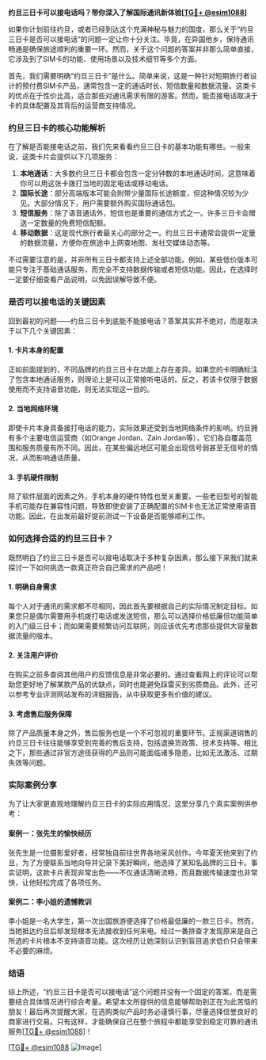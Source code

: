 **约旦三日卡可以接电话吗？带你深入了解国际通讯新体验[[TG💪+ @esim1088](https://t.me/s/esim1088)]**

如果你计划前往约旦，或者已经到达这个充满神秘与魅力的国度，那么关于“约旦三日卡是否可以接电话”的问题一定让你十分关注。毕竟，在异国他乡，保持通讯畅通是确保旅途顺利的重要一环。然而，关于这个问题的答案并非那么简单直接，它涉及到了SIM卡的功能、使用场景以及技术细节等多个方面。

首先，我们需要明确“约旦三日卡”是什么。简单来说，这是一种针对短期旅行者设计的预付费SIM卡产品，通常包含一定的通话时长、短信数量和数据流量。这类卡的优点在于性价比高，适合那些对通讯需求有限的游客。然而，能否接电话取决于卡的具体配置及其背后的运营商支持情况。

### 约旦三日卡的核心功能解析

在了解是否能接电话之前，我们先来看看约旦三日卡的基本功能有哪些。一般来说，这类卡片会提供以下几项服务：

1. **本地通话**：大多数约旦三日卡都会包含一定分钟数的本地通话时间，这意味着你可以用这张卡拨打当地的固定电话或移动电话。
2. **国际长途**：部分高端版本可能会附带少量国际长途额度，但这种情况较为少见。大部分情况下，用户需要额外购买国际通话包。
3. **短信服务**：除了语音通话外，短信也是重要的通信方式之一。许多三日卡会赠送一定数量的免费短信配额。
4. **移动数据**：这是现代旅行者最关心的部分之一。约旦三日卡通常会提供一定量的数据流量，方便你在旅途中上网查地图、发社交媒体动态等。

不过需要注意的是，并非所有三日卡都支持上述全部功能。例如，某些低价版本可能只专注于基础通话服务，而完全不支持数据传输或者短信功能。因此，在选择时一定要仔细查看产品说明，以免因误解导致不便。

### 是否可以接电话的关键因素

回到最初的问题——约旦三日卡到底能不能接电话？答案其实并不绝对，而是取决于以下几个关键因素：

#### 1. 卡片本身的配置
正如前面提到的，不同品牌的约旦三日卡在功能上存在差异。如果您的卡明确标注了包含本地通话服务，则理论上是可以正常接听电话的。反之，若该卡仅限于数据使用而不支持语音功能，则无法实现这一目的。

#### 2. 当地网络环境
即使卡片本身具备接打电话的能力，实际效果还受到当地网络条件的影响。约旦拥有多个主要电信运营商（如Orange Jordan、Zain Jordan等），它们各自覆盖范围和服务质量有所不同。因此，在某些偏远地区可能会出现信号弱甚至无信号的情况，从而影响通话质量。

#### 3. 手机硬件限制
除了软件层面的因素之外，手机本身的硬件特性也至关重要。一些老旧型号的智能手机可能存在兼容性问题，导致即使安装了正确配置的SIM卡也无法正常使用语音功能。因此，在出发前最好提前测试一下设备是否能够顺利工作。

### 如何选择合适的约旦三日卡？

既然明白了约旦三日卡是否可以接电话取决于多种复杂因素，那么接下来我们就来探讨一下如何挑选一款真正符合自己需求的产品吧！

#### 1. 明确自身需求
每个人对于通讯的需求都不尽相同，因此首先要根据自己的实际情况制定目标。如果您只是偶尔需要用手机拨打电话或发送短信，那么可以选择价格低廉但功能简单的入门级三日卡；而如果需要频繁访问互联网，则应该优先考虑那些提供大容量数据流量的版本。

#### 2. 关注用户评价
在购买之前多查阅其他用户的反馈信息是非常必要的。通过查看网上的评论可以帮助您更好地了解某款产品的优缺点，同时也能避免踩雷买到劣质商品。此外，还可以参考专业评测网站发布的详细报告，从中获取更多有价值的建议。

#### 3. 考虑售后服务保障
除了产品质量本身之外，售后服务也是一个不可忽视的重要环节。正规渠道销售的约旦三日卡往往能够享受到完善的售后支持，包括退换货政策、技术支持等。相比之下，那些通过非官方途径获得的产品则可能面临诸多隐患，比如无法激活、过期失效等问题。

### 实际案例分享

为了让大家更直观地理解约旦三日卡的实际应用情况，这里分享几个真实案例供参考：

#### 案例一：张先生的愉快经历
张先生是一位摄影爱好者，经常独自前往世界各地采风创作。今年夏天他来到了约旦，为了方便联系当地向导并记录下美好瞬间，他选择了某知名品牌的三日卡。事实证明，这款卡片表现非常出色——不仅通话清晰流畅，而且数据传输速度也非常快，让他轻松完成了各项任务。

#### 案例二：李小姐的遗憾教训
李小姐是一名大学生，第一次出国旅游便选择了价格最低廉的一款三日卡。然而，当她抵达约旦后却发现根本无法接收到任何来电。经过一番排查才发现原来是自己所选的卡片根本不支持语音功能。这次经历让她深刻认识到盲目追求低价只会带来不必要的麻烦。

### 结语

综上所述，“约旦三日卡是否可以接电话”这个问题并没有一个固定的答案，而是需要结合具体情况进行综合考量。希望本文所提供的信息能够帮助到正在为此苦恼的朋友！最后再次提醒大家，在选购类似产品时务必谨慎行事，尽量选择信誉良好的商家进行交易。只有这样，才能确保自己在整个旅程中都能享受到稳定可靠的通讯服务[[TG💪+ @esim1088](https://t.me/s/esim1088)]！

[[TG💪+ @esim1088](https://t.me/s/esim1088) ![Image](https://i.postimg.cc/4NQfJmqS/Snipaste-2025-05-13-00-14-12.png)]